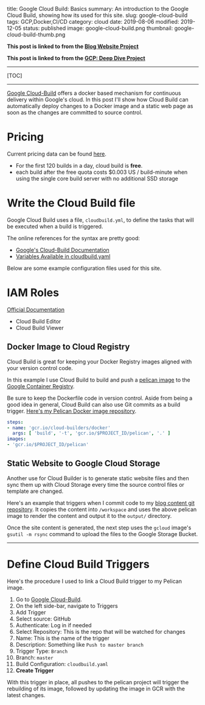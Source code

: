 title: Google Cloud Build: Basics
summary: An introduction to the Google Cloud Build, showing how its used for this site.
slug: google-cloud-build
tags: GCP,Docker,CI/CD
category: cloud
date: 2019-08-06
modified: 2019-12-05
status: published
image: google-cloud-build.png
thumbnail: google-cloud-build-thumb.png


**This post is linked to from the [Blog Website Project](/blog-website)**

**This post is linked to from the [GCP: Deep Dive Project](/gcp)**

---


[TOC]


---

[Google Cloud-Build](https://console.cloud.google.com/cloud-build)
offers a docker based mechanism for continuous delivery within Google's
cloud. In this post I'll show how Cloud Build can automatically deploy changes
to a Docker image and a static web page as soon as the changes are committed to
source control.



# Pricing

Current pricing data can be found [here](https://cloud.google.com/cloud-build/pricing).

- For the first 120 builds in a day, cloud build is **free**.
- each build after the free quota costs $0.003 US / build-minute when using the
  single core build server with no additional SSD storage


# Write the Cloud Build file

Google Cloud Build uses a file, `cloudbuild.yml`, to define the tasks that will
be executed when a build is triggered.

The online references for the syntax are pretty good:

- [Google's Cloud-Build Documentation](https://cloud.google.com/cloud-build/docs/build-config)
- [Variables Available in cloudbuild.yaml](https://cloud.google.com/cloud-build/docs/configuring-builds/substitute-variable-values)

Below are some example configuration files used for this site.

# IAM Roles

[Official Documentation](https://cloud.google.com/cloud-build/docs/securing-builds/configure-access-control)

- Cloud Build Editor
- Cloud Build Viewer

## Docker Image to Cloud Registry

Cloud Build is great for keeping your Docker Registry images aligned with your
version control code.

In this example I use Cloud Build to build and push a [pelican image](/docker-pelican-image)
to the [Google Container Registry](/google-container-registry).

Be sure to keep the Dockerfile code in version control. Aside from being a good
idea in general, Cloud Build can also use Git commits as a build trigger.
[Here's my Pelican Docker image repository](https://github.com/kylep/pelican).

```yaml
steps:
- name: 'gcr.io/cloud-builders/docker'
  args: [ 'build', '-t', 'gcr.io/$PROJECT_ID/pelican', '.' ]
images:
- 'gcr.io/$PROJECT_ID/pelican'
```


## Static Website to Google Cloud Storage

Another use for Cloud Builder is to generate static website files and then sync
them up with Cloud Storage every time the source control files or template are
changed.

Here's an example that triggers when I commit code to my
[blog content git repository](https://github.com/kylep/kyle.pericak.com). It
copies the content into `/workspace` and uses the above pelican image to render
the content and output it to the `output/` directory.

Once the site content is generated, the next step uses the `gcloud` image's
`gsutil -m rsync` command to upload the files to the Google Storage Bucket.


---

# Define Cloud Build Triggers

Here's the procedure I used to link a Cloud Build trigger to my Pelican image.

1. Go to [Google Cloud-Build](https://console.cloud.google.com/cloud-build).
1. On the left side-bar, navigate to Triggers
1. Add Trigger
1. Select source: GitHub
1. Authenticate: Log in if needed
1. Select Repository: This is the repo that will be watched for changes
1. Name: This is the name of the trigger
1. Description: Something like `Push to master branch`
1. Trigger Type: `Branch`
1. Branch: `master`
1. Build Configuration: `cloudbuild.yaml`
1. **Create Trigger**

With this trigger in place, all pushes to the pelican project will trigger the
rebuilding of its image, followed by updating the image in GCR with the latest
changes.
